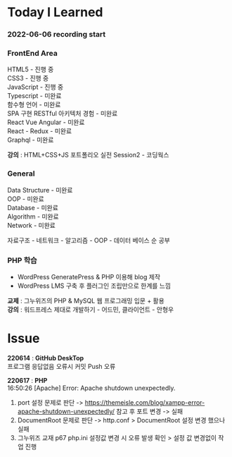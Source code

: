 # Today I Learned
### 2022-06-06 recording start
### FrontEnd Area
HTML5 - 진행 중   
CSS3  - 진행 중   
JavaScript  - 진행 중  
Typescript  - 미완료    
함수형 언어  - 미완료    
SPA 구현 RESTful 아키텍처 경험  - 미완료    
React Vue Angular  - 미완료    
React - Redux  - 미완료    
Graphql  - 미완료    
  
**강의** : HTML+CSS+JS 포트폴리오 실전 Session2 - 코딩웍스  

### General
Data Structure - 미완료     
OOP  - 미완료    
Database  - 미완료    
Algorithm  - 미완료    
Network  - 미완료    

자료구조 - 네트워크 - 알고리즘 - OOP - 데이터 베이스 순 공부

### PHP 학습  
- WordPress GeneratePress & PHP 이용해 blog 제작
- WordPress LMS 구축 후 플러그인 조립만으로 한계를 느낌  
  
**교제** : 그누위즈의 PHP & MySQL 웹 프로그래밍 입문 + 활용  
**강의** : 워드프레스 제대로 개발하기 - 어드민, 클라이언트 - 안형우


# Issue 
**220614** : **GitHub DeskTop**   
프로그램 응답없음 오류시 커밋 Push 오류  
    
**220617** : **PHP**    
16:50:26  [Apache] Error: Apache shutdown unexpectedly.  
1. port 설정 문제로 판단 ->  https://themeisle.com/blog/xampp-error-apache-shutdown-unexpectedly/  참고 후 포트 변경 -> 실패  
2. DocumentRoot 문제로 판단 -> http.conf > DocumentRoot 설정 변경 했으나 실패  
3. 그누위즈 교재 p67 php.ini 설정값 변경 시 오류 발생 확인 > 설정 값 변경없이 작업 진행 


